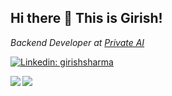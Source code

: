 <h2>Hi there 👋 This is Girish! </h2>

<p><em>Backend Developer at <a href="https://www.private-ai.com/">Private AI</em></p>

[![Linkedin: girishsharma](https://img.shields.io/badge/-girishsharma-blue?style=flat-square&logo=Linkedin&logoColor=white&link=https://www.linkedin.com/in/gsha001/)](https://www.linkedin.com/in/gsha001/)


<a href="https://www.linkedin.com/in/gsha001/">
  <img align="left" src="https://github-readme-stats.vercel.app/api?username=letmerecall&show_icons=true" />
</a>
<a href="https://www.linkedin.com/in/gsha001/">
  <img align="left" src="https://github-readme-stats.vercel.app/api/top-langs/?username=letmerecall&hide=html,ruby" />
</a>


<!--
**letmerecall/letmerecall** is a ✨ _special_ ✨ repository because its `README.md` (this file) appears on your GitHub profile.

Here are some ideas to get you started:

- 🔭 I’m currently working on ...
- 🌱 I’m currently learning ...
- 👯 I’m looking to collaborate on ...
- 🤔 I’m looking for help with ...
- 💬 Ask me about ...
- 📫 How to reach me: ...
- 😄 Pronouns: ...
- ⚡ Fun fact: ...
-->
